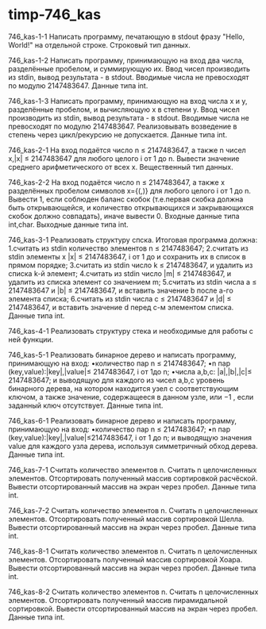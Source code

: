 # timp-746_kas
746_kas-1-1
Написать программу, печатающую в stdout фразу "Hello, World!" на отдельной строке.
Строковый тип данных.

746_kas-1-2
Написать программу, принимающую на вход два числа, разделённые пробелом, и суммирующую их.
Ввод чисел производить из stdin, вывод результата - в stdout.
Вводимые числа не превосходят по модулю 2147483647.
Данные типа int.

746_kas-1-3
Написать программу, принимающую на вход числа x и y, разделённые пробелом, и вычисляющую x в степени y.
Ввод чисел производить из stdin, вывод результата - в stdout.
Вводимые числа не превосходят по модулю 2147483647.
Реализовывать возведение в степень через цикл/рекурсию не допускается.
Данные типа int.

746_kas-2-1
На вход подаётся число n ≤ 2147483647, а также n чисел x,|x| ≤ 2147483647 для любого целого i от 1 до n.
Вывести значение среднего арифметического от всех x.
Вещественный тип данных.

746_kas-2-2
На вход подаётся число n ≤ 2147483647, а также x разделённых пробелом символов x={︁(,)} для любого целого i от 1 до n.
Вывести 1, если соблюден баланс скобок (т.е.первая скобка должна быть открывающейся, и количество открывающихся и закрывающихся скобок должно совпадать), иначе вывести 0.
Входные данные типа int,char.
Выходные данные типа int.

746_kas-3-1
Реализовать структуру спска. Итоговая программа должна:
1.считать из stdin количество элементов n ≤ 2147483647;
2.считать из stdin элементы x |x| ≤ 2147483647, i от 1 до и сохранить их в список в прямом порядке;
3.считать из stdin число k ≤ 2147483647, и удалить из списка k-й элемент;
4.считать из stdin число |m| ≤ 2147483647, и удалить из списка элемент со значением m;
5.считать из stdin числа a ≤ 2147483647 и |b| ≤ 2147483647, и вставить значение b после a-го элемента списка;
6.считать из stdin числа c ≤ 2147483647 и |d| ≤ 2147483647, и вставить значение d перед c-м элементом списка.
Данные типа int.

746_kas-4-1
Реализовать структуру стека и необходимые для работы с ней функции.

746_kas-5-1
Реализовать бинарное дерево и написать программу, принимающую на вход:
•количество пар n ≤ 2147483647;
•n пар (key,value):|key|,|value|≤ 2147483647, i от 1до n;
•числа a,b,c: |a|,|b|,|c|≤ 2147483647; и выводящую для каждого из чисел a,b,c уровень бинарного дерева, на котором находится узел с соответствующим ключом, а также значение, содержащееся в данном узле, или −1 , если заданный ключ отсутствует.
Данные типа int.

746_kas-6-1
Реализовать бинарное дерево и написать программу, принимающую на вход:
•количество пар n ≤ 2147483647;
•n пар (key,value):|key|,|value|≤2147483647, i от 1 до n; и выводящую значения value для каждого узла дерева, используя симметричный обход дерева.
Данные типа int.

746_kas-7-1
Считать количество элементов n. Считать n целочисленных элементов.
Отсортировать полученный массив сортировкой расчёской. Вывести отсортированный массив на экран через пробел.
Данные типа int.

746_kas-7-2
Считать количество элементов n. Считать n целочисленных элементов.
Отсортировать полученный массив сортировкой Шелла. Вывести отсортированный массив на экран через пробел.
Данные типа int.

746_kas-8-1
Считать количество элементов n. Считать n целочисленных элементов.
Отсортировать полученный массив сортировкой Хоара. Вывести отсортированный массив на экран через пробел.
Данные типа int.

746_kas-8-2
Считать количество элементов n. Считать n целочисленных элементов.
Отсортировать полученный массив пирамидальной сортировкой.
Вывести отсортированный массив на экран через пробел.
Данные типа int.

